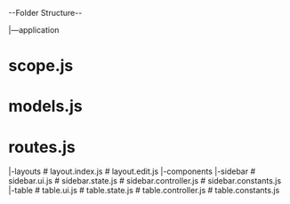 --Folder Structure--

|—application
  # scope.js
  # models.js
  # routes.js
  |-layouts
    # layout.index.js
    # layout.edit.js
  |-components
    |-sidebar
      # sidebar.ui.js
      # sidebar.state.js
      # sidebar.controller.js
      # sidebar.constants.js
    |-table
      # table.ui.js
      # table.state.js
      # table.controller.js
      # table.constants.js